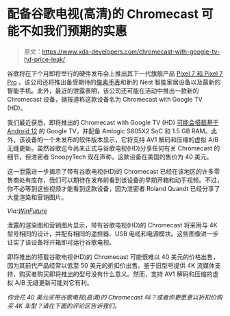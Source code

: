 # 配备谷歌电视(高清)的 Chromecast 可能不如我们预期的实惠

> 原文：<https://www.xda-developers.com/chromecast-with-google-tv-hd-price-leak/>

谷歌将在下个月即将举行的硬件发布会上推出其下一代旗舰产品 [Pixel 7 和 Pixel 7 Pro](https://www.xda-developers.com/google-pixel-7-pro/) 。该公司还将推出备受期待的[像素手表](https://www.xda-developers.com/google-pixel-watch/)和新的 Nest 智能家居设备以及最新的智能手机。此外，最近的泄露表明，该公司还可能在活动中推出一款新的 Chromecast 设备，据报道称这款设备名为 Chromecast with Google TV (HD)。

我们最近获悉，即将推出的 Chromecast with Google TV (HD) [可能会搭载基于 Android 12](https://www.xda-developers.com/chromecast-hd-google-tv-android-12-leak/) 的 Google TV，并配备 Amlogic S805X2 SoC 和 1.5 GB RAM。此外，该设备的一个未发布的软件版本显示，它将支持 AV1 解码和压缩的虚拟 A/B 无缝更新。虽然谷歌迄今尚未正式与谷歌电视(HD)分享任何有关 Chromecast 的细节，但泄密者 SnoopyTech 现在声称，这款设备在美国的售价为 40 美元。

这一泄露进一步揭示了带有谷歌电视(HD)的 Chromecast 已经在该地区的许多零售商处有库存，我们可以期待在发布前看到该设备的早期开箱和动手视频。不过，你不必等到这些视频才能看到这款设备，因为泄密者 Roland Quandt 已经分享了大量渲染和营销图片。

*Via:[WinFuture](https://m.winfuture.de/news/131765)*

泄露的渲染图和营销图片显示，带有谷歌电视(HD)的 Chromecast 将采用与 4K 型号相同的设计，并配有相同的遥控器、USB 电缆和电源模块。这些图像进一步证实了该设备将开箱即可运行谷歌电视。

即将推出的搭载谷歌电视(HD)的 Chromecast 可能很难以 40 美元的价格出售，因为其前代产品经常以低至 50 美元的折扣价出售。鉴于旧型号提供 4K 流媒体支持，购买者购买即将推出的型号没有什么意义。然而，支持 AV1 解码和压缩的虚拟 A/B 无缝更新可能对它有利。

*你会花 40 美元买带谷歌电视(高清)的 Chromecast 吗？或者你更愿意以折扣价购买 4K 车型？请在下面的评论区告诉我们。*
